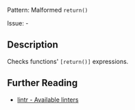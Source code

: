 Pattern: Malformed `return()`

Issue: -

## Description

Checks functions' `[return()]` expressions.

## Further Reading

* [lintr - Available linters](https://lintr.r-lib.org/reference/index.html)